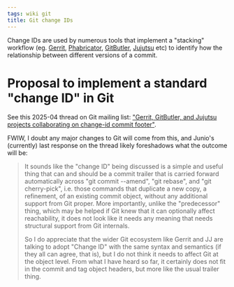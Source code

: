 ```yaml
---
tags: wiki git
title: Git change IDs
---
```


Change IDs are used by numerous tools that implement a "stacking" workflow (eg. [Gerrit], [Phabricator], [GitButler](https://gitbutler.com/), [Jujutsu] etc) to identify how the relationship between different versions of a commit.

# Proposal to implement a standard "change ID" in Git

See this 2025-04 thread on Git mailing list: ["Gerrit, GitButler, and Jujutsu projects collaborating on change-id commit footer"](https://lore.kernel.org/git/CAESOdVAspxUJKGAA58i0tvks4ZOfoGf1Aa5gPr0FXzdcywqUUw@mail.gmail.com/T/).

FWIW, I doubt any major changes to Git will come from this, and Junio's (currently) last response on the thread likely foreshadows what the outcome will be:

> It sounds like the "change ID" being discussed is a simple and useful thing that can and should be a commit trailer that is carried forward automatically across "git commit --amend", "git rebase", and "git cherry-pick", i.e. those commands that duplicate a new copy, a refinement, of an existing commit object, without any additional support from Git proper.  More importantly, unlike the "predecessor" thing, which may be helped if Git knew that it can optionally affect reachability, it does not look like it needs any meaning that needs structural support from Git internals.
>
> So I do appreciate that the wider Git ecosystem like Gerrit and JJ are talking to adopt "Change ID" with the same syntax and semantics (if they all can agree, that is), but I do not think it needs to affect Git at the object level.  From what I have heard so far, it certainly does not fit in the commit and tag object headers, but more like the usual trailer thing.

<!-- References -->

[Gerrit]: /wiki/Gerrit
[Phabricator]: /wiki/Phabricator
[Jujutsu]: /wiki/Jujutsu
